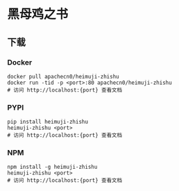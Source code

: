 # 黑母鸡之书

## 下载

### Docker

```
docker pull apachecn0/heimuji-zhishu
docker run -tid -p <port>:80 apachecn0/heimuji-zhishu
# 访问 http://localhost:{port} 查看文档
```

### PYPI

```
pip install heimuji-zhishu
heimuji-zhishu <port>
# 访问 http://localhost:{port} 查看文档
```

### NPM

```
npm install -g heimuji-zhishu
heimuji-zhishu <port>
# 访问 http://localhost:{port} 查看文档
```